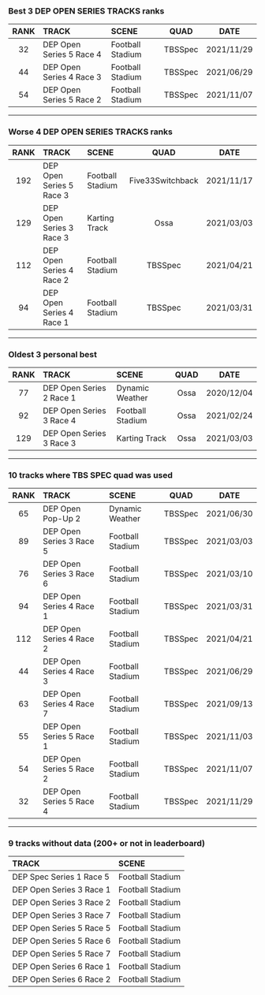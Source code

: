 ### Best 3 DEP OPEN SERIES TRACKS ranks
|RANK|TRACK|SCENE|QUAD|DATE|
|:---:|:---|:---|:---:|:---:|
|32|DEP Open Series 5 Race 4|Football Stadium|TBSSpec|2021/11/29|
|44|DEP Open Series 4 Race 3|Football Stadium|TBSSpec|2021/06/29|
|54|DEP Open Series 5 Race 2|Football Stadium|TBSSpec|2021/11/07|
---
### Worse 4 DEP OPEN SERIES TRACKS ranks
|RANK|TRACK|SCENE|QUAD|DATE|
|:---:|:---|:---|:---:|:---:|
|192|DEP Open Series 5 Race 3|Football Stadium|Five33Switchback|2021/11/17|
|129|DEP Open Series 3 Race 3|Karting Track|Ossa|2021/03/03|
|112|DEP Open Series 4 Race 2|Football Stadium|TBSSpec|2021/04/21|
|94|DEP Open Series 4 Race 1|Football Stadium|TBSSpec|2021/03/31|
---
### Oldest 3 personal best
|RANK|TRACK|SCENE|QUAD|DATE|
|:---:|:---|:---|:---:|:---:|
|77|DEP Open Series 2 Race 1|Dynamic Weather|Ossa|2020/12/04|
|92|DEP Open Series 3 Race 4|Football Stadium|Ossa|2021/02/24|
|129|DEP Open Series 3 Race 3|Karting Track|Ossa|2021/03/03|
---
### 10 tracks where TBS SPEC quad was used
|RANK|TRACK|SCENE|QUAD|DATE|
|:---:|:---|:---|:---:|:---:|
|65|DEP Open Pop-Up 2|Dynamic Weather|TBSSpec|2021/06/30|
|89|DEP Open Series 3 Race 5|Football Stadium|TBSSpec|2021/03/03|
|76|DEP Open Series 3 Race 6|Football Stadium|TBSSpec|2021/03/10|
|94|DEP Open Series 4 Race 1|Football Stadium|TBSSpec|2021/03/31|
|112|DEP Open Series 4 Race 2|Football Stadium|TBSSpec|2021/04/21|
|44|DEP Open Series 4 Race 3|Football Stadium|TBSSpec|2021/06/29|
|63|DEP Open Series 4 Race 7|Football Stadium|TBSSpec|2021/09/13|
|55|DEP Open Series 5 Race 1|Football Stadium|TBSSpec|2021/11/03|
|54|DEP Open Series 5 Race 2|Football Stadium|TBSSpec|2021/11/07|
|32|DEP Open Series 5 Race 4|Football Stadium|TBSSpec|2021/11/29|
---
### 9 tracks without data (200+ or not in leaderboard)
|TRACK|SCENE|
|:---|:---|
|DEP Spec Series 1 Race 5|Football Stadium|
|DEP Open Series 3 Race 1|Football Stadium|
|DEP Open Series 3 Race 2|Football Stadium|
|DEP Open Series 3 Race 7|Football Stadium|
|DEP Open Series 5 Race 5|Football Stadium|
|DEP Open Series 5 Race 6|Football Stadium|
|DEP Open Series 5 Race 7|Football Stadium|
|DEP Open Series 6 Race 1|Football Stadium|
|DEP Open Series 6 Race 2|Football Stadium|
